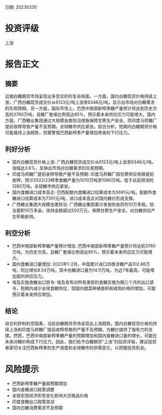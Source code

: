 
日期: 20230330

# 投资评级

上涨

# 报告正文

## 摘要

近期白糖期货市场呈现出多空交织的复杂局面。一方面，国内白糖现货价格持续上涨，广西白糖现货成交价从6123元/吨上涨至6346元/吨，显示出市场对白糖需求的乐观预期。另一方面，国际市场上，巴西中南部新榨季糖产量预计将达到历史次高的3760万吨，且糖厂套保比例高达85%，预示着未来供应压力可能增大。国内方面，广西糖业集团通过大规模虫害防治措施保障甘蔗生产安全，而印度马邦糖厂提前收榨导致产量不及预期，全球糖市供应紧张。综合分析，短期内白糖期货价格可能维持上涨趋势，但需警惕巴西新榨季产量增加带来的下行压力。

## 利好分析

* 国内白糖现货价格上涨: 广西白糖现货成交价从6123元/吨上涨至6346元/吨，涨幅达3.6%，反映出市场对白糖需求的乐观预期。
* 印度马邦糖厂提前收榨导致产量不及预期: 印度马邦糖厂因甘蔗供应有限提前收榨，预计2022/23榨季食糖产量为1070万吨至1080万吨，低于此前预测的1280万吨，全球糖市供应紧张。
* 国内食糖进口成本高企: 巴西配额内食糖进口估算成本为5691元/吨，配额外食糖进口估算成本为7301元/吨，进口成本高企对国内糖价形成支撑。
* 广西糖业集团大规模虫害防治: 广西糖业集团累计发放防虫药剂10万多瓶，防治面积10万多亩，扶持金额超过500万元，保障甘蔗生产安全，对白糖供应产生积极影响。

## 利空分析

* 巴西中南部新榨季糖产量预计增加: 巴西中南部新榨季糖产量预计将达到3760万吨，为历史次高，且糖厂套保比例高达85%，预示着未来供应压力可能增大。
* 国内食糖进口量增加: 2023年1-2月，中国累计进口四类涉糖产品102.86万吨，同比增长8.54万吨，其中白糖进口量为14.11万吨，为近7年最高，可能增加国内供应压力。
* 埃及实施食糖出口禁令: 埃及宣布对所有类型的食糖实施为期三个月的出口禁令，短期内减少全球食糖供应，但国内甜菜种植面积和收购价格的增加，可能预示着未来供应增加。

## 结论

综合利好和利空因素，当前白糖期货市场呈现出上涨趋势。国内白糖现货价格的持续上涨和印度马邦糖厂提前收榨导致的产量不及预期，为糖价提供了强有力的支撑。然而，巴西中南部新榨季糖产量的预期增加和国内食糖进口量的增长，可能在未来对糖价构成下行压力。因此，我们给予白糖期货“上涨”的投资评级，建议投资者密切关注巴西新榨季的生产进度和全球糖市的供需变化，以把握投资机会。

# 风险提示

* 巴西新榨季糖产量超预期增加
* 国内食糖进口政策调整
* 全球宏观经济形势变化影响大宗商品价格
* 印度食糖出口政策变动
* 国内白糖消费需求不及预期
